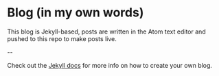 # Blog (in my own words)

This blog is Jekyll-based, posts are written in the Atom text editor and pushed to this repo to make posts live.

--

Check out the [Jekyll docs][jekyll-docs] for more info on how to create your own blog.

[jekyll-docs]: https://jekyllrb.com/docs/home
